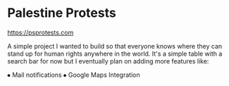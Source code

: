# Palestine Protests
https://psprotests.com

A simple project I wanted to build so that everyone knows where they can stand up for human rights anywhere in the world.
It's a simple table with a search bar for now but I eventually plan on adding more features like:

⦁	Mail notifications
⦁	Google Maps Integration
